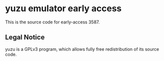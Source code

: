 yuzu emulator early access
=============

This is the source code for early-access 3587.

## Legal Notice

yuzu is a GPLv3 program, which allows fully free redistribution of its source code.